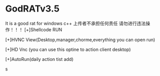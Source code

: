 # GodRATv3.5
It is a good rat for windows     c++
上传者不承担任何责任 请勿进行违法操作！！！
[+]Shellcode RUN

[+]HVNC View(Desktop,manager,chorme,everything you can open run)

[+]HD Vnc (you can use this optine to action client desktop)

[+]AutoRun(daily action tist add)



s
